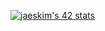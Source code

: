 [![jaeskim's 42 stats](https://badge42.herokuapp.com/api/stats/bbetsey?privacyEmail=true)](https://github.com/JaeSeoKim/badge42)
